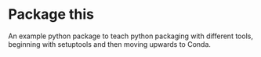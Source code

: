 # Package this

An example python package to teach python packaging with different tools, beginning with setuptools and then moving upwards to Conda.

